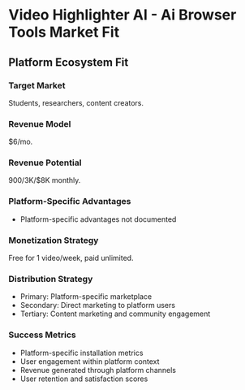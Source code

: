 # Video Highlighter AI - Ai Browser Tools Market Fit

## Platform Ecosystem Fit

### Target Market
Students, researchers, content creators.

### Revenue Model
$6/mo.

### Revenue Potential
$900/$3K/$8K monthly.

### Platform-Specific Advantages
- Platform-specific advantages not documented

### Monetization Strategy
Free for 1 video/week, paid unlimited.

### Distribution Strategy
- Primary: Platform-specific marketplace
- Secondary: Direct marketing to platform users
- Tertiary: Content marketing and community engagement

### Success Metrics
- Platform-specific installation metrics
- User engagement within platform context
- Revenue generated through platform channels
- User retention and satisfaction scores
